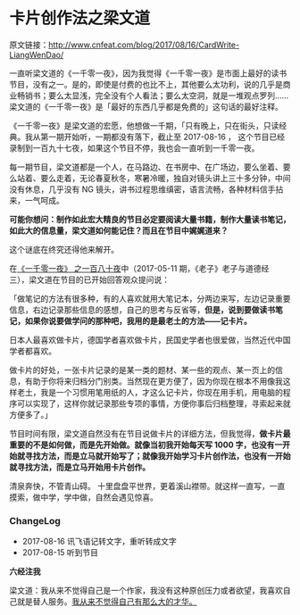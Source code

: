 # 卡片创作法之梁文道

原文链接：http://www.cnfeat.com/blog/2017/08/16/CardWrite-LiangWenDao/


一直听梁文道的《一千零一夜》，因为我觉得《一千零一夜》是市面上最好的读书节目，没有之一。是的，即使是付费的也比不上，其他要么太功利，说的几乎是商业畅销书；要么太显浅，完全没有个人看法；要么太空洞，就是一堆观点罗列……梁文道的《一千零一夜》是「最好的东西几乎都是免费的」这句话的最好注释。

《一千零一夜》是梁文道的宏愿，他想做一千期，「只有晚上，只在街头，只读经典。我从第一期开始听，一期都没有落下，截止至 2017-08-16 ， 这个节目已经录制到一百九十七夜，如果这个节目不停，我也会一直听到一千零一夜。

每一期节目，梁文道都是一个人，在马路边、在书房中、在广场边，要么坐着、要么站着、要么走着，无论春夏秋冬，寒暑冷暖，独自对镜头讲上三十多分钟，中间没有休息，几乎没有 NG 镜头，讲书过程思维缜密，语言流畅，各种材料信手拈来，一气呵成。

**可能你想问：制作如此宏大精良的节目必定要阅读大量书籍，制作大量读书笔记，如此大的信息量，梁文道如何能记住？而且在节目中娓娓道来？**

这个谜底在终究还得他来解开。

 在[《一千零一夜》 之一百八十夜](http://v.youku.com/v_show/id_XMjc1NTgyMDE2OA==.html?spm=a2h1n.8261147.reload_201705.1~3!6~DL~DT~A)中（2017-05-11 期，《老子》老子与道德经 三），梁文道在节目的已开始回答观众提问说：
 
「做笔记的方法有很多种，有的人喜欢就用大笔记本，分两边来写，左边记录重要信息，右边记录那些信息的感想，自己的思考与反省等，**但是，说到要做读书笔记，如果你说要做学问的那种吧，我用的是最老土的方法——记卡片。**

日本人最喜欢做卡片，德国学者喜欢做卡片，民国史学者也很爱做，当然近代中国学者都喜欢。

做卡片的好处，一张卡片记录的是某一类的题材、某一些的观点、某一页上的信息，有助于你将来归档分门别类。当然现在更方便了，因为你现在根本不用像我这样老土，我是一个习惯用笔用纸的人，才这么记卡片，你现在用手机，用电脑的程序可以实现了，这样你就记录那些专项的事情，方便你事后归档整理，寻索起来就方便多了。」

节目时间有限，梁文道自然没有在节目说做卡片的详细方法，但我觉得，**做卡片最重要的不是如何做，而是先开始做。就像当初我开始每天写 1000 字，也没有一开始就寻找方法，而是立马就开始写了；就像我开始学习卡片创作法，也没有一开始就寻找方法，而是立马开始用卡片创作。**

清泉奔快，不管青山碍。 十里盘盘平世界，更着溪山襟带。就这样一直写，一直摸索，做中学，学中做，自然会遇见惊喜。

### ChangeLog

- 2017-08-16 讯飞语记转文字，重听转成文字
- 2017-08-15 听到节目


**六经注我**

梁文道：我从来不觉得自己是一个作家，我没有这种原创压力或者欲望，我喜欢自己就是替人服务。[我从来不觉得自己有那么大的才华。](http://www.ilixiangguo.com/article/article/view/id/2807)